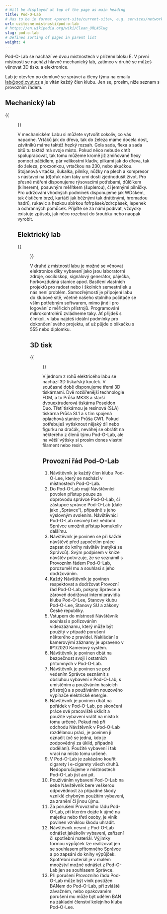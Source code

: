 ```yaml
---
# Will be displayed at top of the page as main heading
title: Pod-O-Lab
# Has to be in format <parent-site/current-site>, e.g. services/network (notice missing slash at the beginning)
url: uzitecne-mistnosti/pod-o-lab
# https://en.wikipedia.org/wiki/Clean_URL#Slug
slug: pod-o-lab
# Defines sorting of pages in parent list
weight: 4
---
```


Pod-O-Lab se nachází ve dvou místnostech v přízemí bloku E. V první místnosti se nachází hlavně mechanický lab, zatímco v druhé se můžeš věnovat 3D tisku a elektronice.

Lab je otevřen po domluvě se správci a členy týmu na emailu [lab@pod.cvut.cz](mailto:lab@pod.cvut.cz) a je vítán každý člen klubu. Jen se, prosím, níže seznam s provozním řádem.

## Mechanický lab

{{<figure src="images/useful-rooms/pod-o-lab/mechlab.jpg" alt="Mechanical lab" imgop="rt_fit">}}

V mechanickém Labu si můžete vytvořit cokoliv, co vás napadne. Vrtáků jak do dřeva, tak do železa máme docela dost, závitníkú máme taktéž hezký rozsah. Gola sada, flexa a sada bitů tu taktéž má svoje místo. Pokud něco nebude chtít spolupracovat, tak tomu můžeme kromě již zmiňované flexy pomoct páčidlem, pár velikostmi kladiv, pilkami jak do dřeva, tak do železa, proxxonkou, vrtačkou na 230, nebo akučkou.
Stojanová vrtačka, šukalka, pilníky, nůžky na plech a kompresor s nástavci na (d)ofuk nám taky umí dosti zjednodušit život. Pro přesné měření disponujeme rýsovacími potřebami, důlčíkem (kilnerem), posuvným měřítkem (šuplerou), či jemnými pilníčky. Pro udržování vhodných podmínek disponujeme jak WDčkem, tak čističem brzd, kartáči jak běžnými tak drátěnými, hromadou hadrů, rukavic a hezkou sbírkou fofrpásek/zdrcpásek, lepenek a ochranných pomůcek. Přijďte se za námi podívat, vždycky existuje způsob, jak něco rozebrat do šroubku nebo naopak vyrobit.

## Elektrický lab

{{<figure src="images/useful-rooms/pod-o-lab/ellab.jpg" alt="Electrical lab" imgop="rt_fit">}}

V druhé z místností labu je možné se věnovat elektronice díky vybavení jako jsou laboratorní zdroje, osciloskop, signálový generátor, páječka, horkovzdušná stanice apod. Bastlení vlastních projektů pro radost nebo i školních semestrálek u nás není problém. Samozřejmostí je připojení labu do klubové sítě, včetně našeho stolního počítače se vším potřebným softwarem, mimo jiné i pro logování z měřicích přístrojů. Programování mikrokontrolérů zvládneme taky. Ať přijdeš s čímkoli, v labu najdeš ideální podmínky pro dokončení svého projektu, ať už půjde o blikačku s 555 nebo diplomku.

## 3D tisk

{{<figure src="images/useful-rooms/pod-o-lab/3dprint.jpg" alt="3D printing" imgop="rt_fit">}}

V jednom z rohů elektricého labu se nachází 3D tiskařský koutek. V současné době disponujeme třemi 3D tiskárnami. Dvě rozšířenější technologie FDM, a to Průša MK3S a starší dvouextruderová tiskárna Poseidon Duo. Třetí tiskárnou je resinová (SLA) tiskárna Průša SL1 a s tím spojená oplachová stanice Průša CW1. Pokud potřebuješ vytisknout nějaký díl nebo figurku na dračák, neváhej se obrátit na některého z členů týmu Pod-O-Lab, ale na větší výtisky si prosím dones vlastní filament nebo resin. 

## Provozní řád Pod-O-Lab

1. Návštěvník je každý člen klubu Pod-O-Lee, který se nachází v místnostech Pod-O-Lab.
2. Do Pod-O-Lab mají Návštěvníci povolen přístup pouze za doprovodu správce Pod-O-Lab, či zástupce správce Pod-O-Lab (dále jako „Správce“), případně s jeho výslovným svolením. Návštěvníci Pod-O-Lab nesmějí bez vědomí Správce umožnit přístup komukoliv dalšímu.
3. Návštěvník je povinen se při každé návštěvě před započetím práce zapsat do knihy návštěv (netýká se Správců). Svým podpisem v knize návštěv potvrzuje, že se seznámil s Provozním řádem Pod-O-Lab, porozuměl mu a souhlasí s jeho dodržováním.
4. Každý Návštěvník je povinen respektovat a dodržovat Provozní řád Pod-O-Lab, pokyny Správce a zároveň dodržovat interní pravidla klubu Pod-O-Lee, Stanovy klubu Pod-O-Lee, Stanovy SU a zákony České republiky.
5. Vstupem do místnosti Návštěvník souhlasí s pořizováním videozáznamu, který může být použitý v případě porušení některého z pravidel. Nakládání s kamerovými záznamy je upraveno v IP1/2020 Kamerový systém.
6. Návštěvník je povinen dbát na bezpečnost svoji i ostatních přítomných v Pod-O-Lab. 
7. Návštěvník je povinen se pod vedením Správce seznámit s obsluhou vybavení v Pod-O-Lab, s umístěním a používáním hasicích přístrojů a s používáním nouzového vypínače elektrické energie.
8. Návštěvník je povinen dbát na pořádek v Pod-O-Lab, po skončení práce své pracoviště uklidit a použité vybavení vrátit na místo k tomu určené. Pokud má při odchodu Návštěvník v Pod-O-Lab rozdělanou práci, je povinen ji označit (oč se jedná, kdo je zodpovědný za úklid, případně dodělání). Použité vybavení i tak vrací na místo tomu určené.
9. V Pod-O-Lab je zakázáno kouřit cigarety i e-cigarety všech druhů. Nedoporučujeme v místnostech Pod-O-Lab jíst ani pít.
10. Používáním vybavení Pod-O-Lab na sebe Návštěvník bere veškerou odpovědnost za případné škody vzniklé chybným použitím vybavení, za zranění či jinou újmu. 
11. Za porušení Provozního řádu Pod-O-Lab, při kterém dojde k újmě na majetku nebo třetí osoby, je viník povinen vzniklou škodu uhradit.
12. Návštěvník nesmí z Pod-O-Lab odnášet jakékoliv vybavení, zařízení či spotřební materiál. Výjimky formou výpůjček lze realizovat jen se souhlasem přítomného Správce a po zapsání do knihy výpůjček. Spotřební materiál je v malém množství možné odnášet z Pod-O-Lab jen se souhlasem Správce.
13. Při porušení Provozního řádu Pod-O-Lab  může být viník postižen BANem do Pod-O-Lab, při zvláště závažném, nebo opakovaném porušení mu může být udělen BAN na základní členství kolejního klubu Pod-O-Lee.
